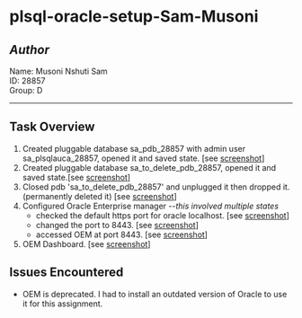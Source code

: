 # plsql-oracle-setup-Sam-Musoni

## _Author_

Name: Musoni Nshuti Sam  
ID: 28857  
Group: D

---

## Task Overview

1. Created pluggable database sa_pdb_28857 with admin user sa_plsqlauca_28857, opened it and saved state. [see [screenshot](/screenshots/01-creating%20pluggable%20database%20sa_pdb_28857.png)]
2. Created pluggable database sa_to_delete_pdb_28857, opened it and saved state.[see [screenshot](/screenshots/02-creating%20pluggable%20database%20to%20delete.png)]
3. Closed pdb 'sa_to_delete_pdb_28857' and unplugged it then dropped it. (permanently deleted it) [see [screenshot](/screenshots/03-deleting%20pluggable%20database.png)]
4. Configured Oracle Enterprise manager --_this involved multiple states_
   - checked the default https port for oracle localhost. [see [screenshot](</screenshots/04-checked%20the%20default%20https%20port%20for%20oracle%20localhost%20(1).png>)]
   - changed the port to 8443. [see [screenshot](/screenshots/05-changed%20https%20port%20to%208443.png)]
   - accessed OEM at port 8443. [see [screenshot](/screenshots/06-accessed%20OEM%20at%20port%208443.png)]
5. OEM Dashboard. [see [screenshot](/screenshots/08-OEM%20Dashboard.png)]

## Issues Encountered

- OEM is deprecated. I had to install an outdated version of Oracle to use it for this assignment.
